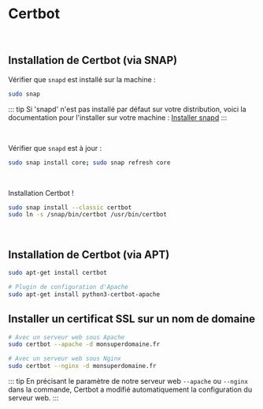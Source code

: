 # Certbot

<br>

## Installation de Certbot (via SNAP)
Vérifier que `snapd` est installé sur la machine :
```sh
sudo snap
```
::: tip
Si 'snapd' n'est pas installé par défaut sur votre distribution, voici la documentation pour l'installer sur votre machine : [Installer snapd](https://snapcraft.io/docs/installing-snapd)
:::

<br>

Vérifier que `snapd` est à jour :
```sh
sudo snap install core; sudo snap refresh core
```

<br>

Installation Certbot !
```sh
sudo snap install --classic certbot
sudo ln -s /snap/bin/certbot /usr/bin/certbot
```

<br>

## Installation de Certbot (via APT)

```sh
sudo apt-get install certbot

# Plugin de configuration d'Apache
sudo apt-get install python3-certbot-apache
```

## Installer un certificat SSL sur un nom de domaine
```sh
# Avec un serveur web sous Apache
sudo certbot --apache -d monsuperdomaine.fr

# Avec un serveur web sous Nginx
sudo certbot --nginx -d monsuperdomaine.fr
```

::: tip
En précisant le paramètre de notre serveur web `--apache` ou `--nginx` dans la commande, Certbot a modifié automatiquement la configuration du serveur web.
:::
